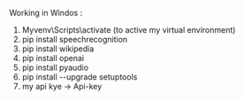 Working in Windos : 
1. Myvenv\Scripts\activate (to active my virtual environment)
2. pip install speechrecognition
3. pip install wikipedia
4. pip install openai
5. pip install pyaudio
6.  pip install --upgrade setuptools
7. my api kye -> Api-key
